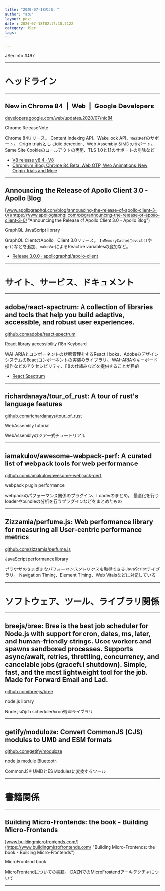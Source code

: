```yaml
---
title: "2020-07-18のJS: "
author: "azu"
layout: post
date : 2020-07-18T02:25:18.712Z
category: JSer
tags:
-

---
```


JSer.info #497

----

<h1 class="site-genre">ヘッドライン</h1>

----

## New in Chrome 84  |  Web  |  Google Developers
[developers.google.com/web/updates/2020/07/nic84](https://developers.google.com/web/updates/2020/07/nic84 "New in Chrome 84  |  Web  |  Google Developers")
<p class="jser-tags jser-tag-icon"><span class="jser-tag">Chrome</span> <span class="jser-tag">ReleaseNote</span></p>

Chrome 84リリース。
Content Indexing API、Wake lock API、`WeakRef`のサポート。
Origin trialsとしてIdle detection、Web Assembly SIMDのサポート。
Same Site Cookieのロールアウトの再開、TLS 1.0と1.1のサポートの削除など

- [V8 release v8.4 · V8](https://v8.dev/blog/v8-release-84 "V8 release v8.4 · V8")
- [Chromium Blog: Chrome 84 Beta: Web OTP, Web Animations, New Origin Trials and More](https://blog.chromium.org/2020/05/chrome-84-beta-web-otp-web-animations.html "Chromium Blog: Chrome 84 Beta: Web OTP, Web Animations, New Origin Trials and More")

----

## Announcing the Release of Apollo Client 3.0 - Apollo Blog
[www.apollographql.com/blog/announcing-the-release-of-apollo-client-3-0/](https://www.apollographql.com/blog/announcing-the-release-of-apollo-client-3-0/ "Announcing the Release of Apollo Client 3.0 - Apollo Blog")
<p class="jser-tags jser-tag-icon"><span class="jser-tag">GraphQL</span> <span class="jser-tag">JavaScript</span> <span class="jser-tag">library</span></p>

GraphQL ClientのApollo　Client 3.0リリース。
`InMemoryCache`に`evict()`や`gc()`などを追加、`makeVar`によるReactive variablesの追加など。

- [Release 3.0.0 · apollographql/apollo-client](https://github.com/apollographql/apollo-client/releases/tag/v3.0.0 "Release 3.0.0 · apollographql/apollo-client")

----
<h1 class="site-genre">サイト、サービス、ドキュメント</h1>

----

## adobe/react-spectrum: A collection of libraries and tools that help you build adaptive, accessible, and robust user experiences.
[github.com/adobe/react-spectrum](https://github.com/adobe/react-spectrum "adobe/react-spectrum: A collection of libraries and tools that help you build adaptive, accessible, and robust user experiences.")
<p class="jser-tags jser-tag-icon"><span class="jser-tag">React</span> <span class="jser-tag">library</span> <span class="jser-tag">accessibility</span> <span class="jser-tag">i18n</span> <span class="jser-tag">Keyboard</span></p>

WAI-ARIAとコンポーネントの状態管理をするReact Hooks、AdobeのデザインシステムのReactコンポーネントの実装のライブラリ。
WAI-ARIAやキーボード操作などのアクセシビリティ、i18の仕組みなどを提供することが目的

- [React Spectrum](https://react-spectrum.adobe.com/index.html "React Spectrum")

----

## richardanaya/tour\_of\_rust: A tour of rust's language features
[github.com/richardanaya/tour\_of\_rust](https://github.com/richardanaya/tour_of_rust "richardanaya/tour\_of\_rust: A tour of rust's language features")
<p class="jser-tags jser-tag-icon"><span class="jser-tag">WebAssembly</span> <span class="jser-tag">tutorial</span></p>

WebAssemblyのツアー式チュートリアル


----

## iamakulov/awesome-webpack-perf: A curated list of webpack tools for web performance
[github.com/iamakulov/awesome-webpack-perf](https://github.com/iamakulov/awesome-webpack-perf "iamakulov/awesome-webpack-perf: A curated list of webpack tools for web performance")
<p class="jser-tags jser-tag-icon"><span class="jser-tag">webpack</span> <span class="jser-tag">plugin</span> <span class="jser-tag">performance</span></p>

webpackのパフォーマンス関係のプラグイン、Loaderのまとめ。
最適化を行うloaderやbundleの分析を行うプラグインなどをまとめたもの


----

## Zizzamia/perfume.js: Web performance library for measuring all User-centric performance metrics
[github.com/zizzamia/perfume.js](https://github.com/zizzamia/perfume.js "Zizzamia/perfume.js: Web performance library for measuring all User-centric performance metrics")
<p class="jser-tags jser-tag-icon"><span class="jser-tag">JavaScript</span> <span class="jser-tag">performance</span> <span class="jser-tag">library</span></p>

ブラウザのさまざまなパフォーマンスメトリクスを取得できるJavaScriptライブラリ。
Navigation Timing、Element Timing、Web Vitalsなどに対応している


----
<h1 class="site-genre">ソフトウェア、ツール、ライブラリ関係</h1>

----

## breejs/bree: Bree is the best job scheduler for Node.js with support for cron, dates, ms, later, and human-friendly strings. Uses workers and spawns sandboxed processes. Supports async/await, retries, throttling, concurrency, and cancelable jobs (graceful shutdown). Simple, fast, and the most lightweight tool for the job. Made for Forward Email and Lad.
[github.com/breejs/bree](https://github.com/breejs/bree "breejs/bree: Bree is the best job scheduler for Node.js with support for cron, dates, ms, later, and human-friendly strings. Uses workers and spawns sandboxed processes. Supports async/await, retries, throttling, concurrency, and cancelable jobs (graceful shutdown). Simple, fast, and the most lightweight tool for the job. Made for Forward Email and Lad.")
<p class="jser-tags jser-tag-icon"><span class="jser-tag">node.js</span> <span class="jser-tag">library</span></p>

Node.jsのjob scheduler/cron処理ライブラリ


----

## getify/moduloze: Convert CommonJS (CJS) modules to UMD and ESM formats
[github.com/getify/moduloze](https://github.com/getify/moduloze "getify/moduloze: Convert CommonJS (CJS) modules to UMD and ESM formats")
<p class="jser-tags jser-tag-icon"><span class="jser-tag">node.js</span> <span class="jser-tag">module</span> <span class="jser-tag">Bluetooth</span></p>

CommonJSをUMDとES Modulesに変換するツール


----
<h1 class="site-genre">書籍関係</h1>

----

## Building Micro-Frontends: the book - Building Micro-Frontends
[www.buildingmicrofrontends.com/](https://www.buildingmicrofrontends.com/ "Building Micro-Frontends: the book - Building Micro-Frontends")
<p class="jser-tags jser-tag-icon"><span class="jser-tag">MicroFrontend</span> <span class="jser-tag">book</span></p>

MicroFrontendについての書籍。
DAZNでのMicroFrontendアーキテクチャについて


----
